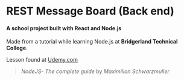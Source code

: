 # REST Message Board (Back end)
#### A school project built with React and Node.js
Made from a tutorial while learning Node.js at **Bridgerland Technical College**.

Lesson found at [Udemy.com](https://www.udemy.com/home/my-courses/learning/)
> _NodeJS- The complete guide_ by _Maximilion Schwarzmuller_